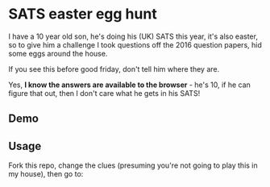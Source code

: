 # SATS easter egg hunt

I have a 10 year old son, he's doing his (UK) SATS this year, it's also easter, so to give him a challenge I took questions off the 2016 question papers, hid some eggs around the house.

If you see this before good friday, don't tell him where they are.

Yes, **I know the answers are available to the browser** - he's 10, if he can figure that out, then I don't care what he gets in his SATS!

## Demo


## Usage
Fork this repo, change the clues (presuming you're not going to play this in my house), then go to:
